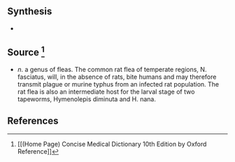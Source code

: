 ## Synthesis
- 
## Source [^1]
- $n$. a genus of fleas. The common rat flea of temperate regions, N. fasciatus, will, in the absence of rats, bite humans and may therefore transmit plague or murine typhus from an infected rat population. The rat flea is also an intermediate host for the larval stage of two tapeworms, Hymenolepis diminuta and H. nana.
## References

[^1]: [[(Home Page) Concise Medical Dictionary 10th Edition by Oxford Reference]]